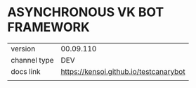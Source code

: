 # ASYNCHRONOUS VK BOT FRAMEWORK
|              |                                        |
| :----------- | :------------------------------------- |
| version      | 00.09.110                              |
| channel type | DEV                                    |
| docs link    | https://kensoi.github.io/testcanarybot |
|              |                                        |